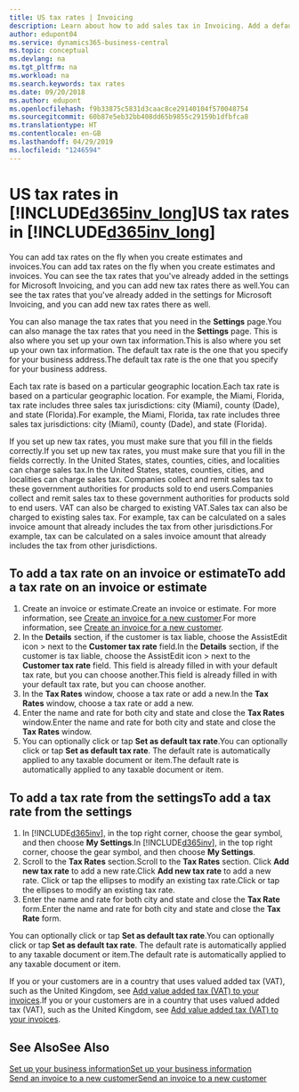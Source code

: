```yaml
---
title: US tax rates | Invoicing
description: Learn about how to add sales tax in Invoicing. Add a default tax rate based on your own address, and add tax rates for your customers.
author: edupont04
ms.service: dynamics365-business-central
ms.topic: conceptual
ms.devlang: na
ms.tgt_pltfrm: na
ms.workload: na
ms.search.keywords: tax rates
ms.date: 09/20/2018
ms.author: edupont
ms.openlocfilehash: f9b33875c5831d3caac8ce29140104f570048754
ms.sourcegitcommit: 60b87e5eb32bb408dd65b9855c29159b1dfbfca8
ms.translationtype: HT
ms.contentlocale: en-GB
ms.lasthandoff: 04/29/2019
ms.locfileid: "1246594"
---
```

# <a name="us-tax-rates-in-included365invlongincludesd365invlongmd"></a><span data-ttu-id="413b6-104">US tax rates in [!INCLUDE[d365inv_long](includes/d365inv_long.md)]</span><span class="sxs-lookup"><span data-stu-id="413b6-104">US tax rates in [!INCLUDE[d365inv_long](includes/d365inv_long.md)]</span></span>
<span data-ttu-id="413b6-105">You can add tax rates on the fly when you create estimates and invoices.</span><span class="sxs-lookup"><span data-stu-id="413b6-105">You can add tax rates on the fly when you create estimates and invoices.</span></span> <span data-ttu-id="413b6-106">You can see the tax rates that you've already added in the settings for Microsoft Invoicing, and you can add new tax rates there as well.</span><span class="sxs-lookup"><span data-stu-id="413b6-106">You can see the tax rates that you've already added in the settings for Microsoft Invoicing, and you can add new tax rates there as well.</span></span>  

<span data-ttu-id="413b6-107">You can also manage the tax rates that you need in the **Settings** page.</span><span class="sxs-lookup"><span data-stu-id="413b6-107">You can also manage the tax rates that you need in the **Settings** page.</span></span> <span data-ttu-id="413b6-108">This is also where you set up your own tax information.</span><span class="sxs-lookup"><span data-stu-id="413b6-108">This is also where you set up your own tax information.</span></span> <span data-ttu-id="413b6-109">The default tax rate is the one that you specify for your business address.</span><span class="sxs-lookup"><span data-stu-id="413b6-109">The default tax rate is the one that you specify for your business address.</span></span>  

<span data-ttu-id="413b6-110">Each tax rate is based on a particular geographic location.</span><span class="sxs-lookup"><span data-stu-id="413b6-110">Each tax rate is based on a particular geographic location.</span></span> <span data-ttu-id="413b6-111">For example, the Miami, Florida, tax rate includes three sales tax jurisdictions: city (Miami), county (Dade), and state (Florida).</span><span class="sxs-lookup"><span data-stu-id="413b6-111">For example, the Miami, Florida, tax rate includes three sales tax jurisdictions: city (Miami), county (Dade), and state (Florida).</span></span>  

<span data-ttu-id="413b6-112">If you set up new tax rates, you must make sure that you fill in the fields correctly.</span><span class="sxs-lookup"><span data-stu-id="413b6-112">If you set up new tax rates, you must make sure that you fill in the fields correctly.</span></span> <span data-ttu-id="413b6-113">In the United States, states, counties, cities, and localities can charge sales tax.</span><span class="sxs-lookup"><span data-stu-id="413b6-113">In the United States, states, counties, cities, and localities can charge sales tax.</span></span> <span data-ttu-id="413b6-114">Companies collect and remit sales tax to these government authorities for products sold to end users.</span><span class="sxs-lookup"><span data-stu-id="413b6-114">Companies collect and remit sales tax to these government authorities for products sold to end users.</span></span> <span data-ttu-id="413b6-115">VAT can also be charged to existing VAT.</span><span class="sxs-lookup"><span data-stu-id="413b6-115">Sales tax can also be charged to existing sales tax.</span></span> <span data-ttu-id="413b6-116">For example, tax can be calculated on a sales invoice amount that already includes the tax from other jurisdictions.</span><span class="sxs-lookup"><span data-stu-id="413b6-116">For example, tax can be calculated on a sales invoice amount that already includes the tax from other jurisdictions.</span></span>  

## <a name="to-add-a-tax-rate-on-an-invoice-or-estimate"></a><span data-ttu-id="413b6-117">To add a tax rate on an invoice or estimate</span><span class="sxs-lookup"><span data-stu-id="413b6-117">To add a tax rate on an invoice or estimate</span></span>

1. <span data-ttu-id="413b6-118">Create an invoice or estimate.</span><span class="sxs-lookup"><span data-stu-id="413b6-118">Create an invoice or estimate.</span></span> <span data-ttu-id="413b6-119">For more information, see [Create an invoice for a new customer](send-invoice.md).</span><span class="sxs-lookup"><span data-stu-id="413b6-119">For more information, see [Create an invoice for a new customer](send-invoice.md).</span></span>  
2. <span data-ttu-id="413b6-120">In the **Details** section, if the customer is tax liable, choose the AssistEdit icon > next to the **Customer tax rate** field.</span><span class="sxs-lookup"><span data-stu-id="413b6-120">In the **Details** section, if the customer is tax liable, choose the AssistEdit icon > next to the **Customer tax rate** field.</span></span> <span data-ttu-id="413b6-121">This field is already filled in with your default tax rate, but you can choose another.</span><span class="sxs-lookup"><span data-stu-id="413b6-121">This field is already filled in with your default tax rate, but you can choose another.</span></span>  
3. <span data-ttu-id="413b6-122">In the **Tax Rates** window, choose a tax rate or add a new.</span><span class="sxs-lookup"><span data-stu-id="413b6-122">In the **Tax Rates** window, choose a tax rate or add a new.</span></span>  
4. <span data-ttu-id="413b6-123">Enter the name and rate for both city and state and close the **Tax Rates** window.</span><span class="sxs-lookup"><span data-stu-id="413b6-123">Enter the name and rate for both city and state and close the **Tax Rates** window.</span></span>  
5. <span data-ttu-id="413b6-124">You can optionally click or tap **Set as default tax rate**.</span><span class="sxs-lookup"><span data-stu-id="413b6-124">You can optionally click or tap **Set as default tax rate**.</span></span> <span data-ttu-id="413b6-125">The default rate is automatically applied to any taxable document or item.</span><span class="sxs-lookup"><span data-stu-id="413b6-125">The default rate is automatically applied to any taxable document or item.</span></span>  

## <a name="to-add-a-tax-rate-from-the-settings"></a><span data-ttu-id="413b6-126">To add a tax rate from the settings</span><span class="sxs-lookup"><span data-stu-id="413b6-126">To add a tax rate from the settings</span></span>

1. <span data-ttu-id="413b6-127">In [!INCLUDE[d365inv](includes/d365inv.md)], in the top right corner, choose the gear symbol, and then choose **My Settings**.</span><span class="sxs-lookup"><span data-stu-id="413b6-127">In [!INCLUDE[d365inv](includes/d365inv.md)], in the top right corner, choose the gear symbol, and then choose **My Settings**.</span></span>  
2. <span data-ttu-id="413b6-128">Scroll to the **Tax Rates** section.</span><span class="sxs-lookup"><span data-stu-id="413b6-128">Scroll to the **Tax Rates** section.</span></span> <span data-ttu-id="413b6-129">Click **Add new tax rate** to add a new rate.</span><span class="sxs-lookup"><span data-stu-id="413b6-129">Click **Add new tax rate** to add a new rate.</span></span> <span data-ttu-id="413b6-130">Click or tap the ellipses to modify an existing tax rate.</span><span class="sxs-lookup"><span data-stu-id="413b6-130">Click or tap the ellipses to modify an existing tax rate.</span></span>  
3. <span data-ttu-id="413b6-131">Enter the name and rate for both city and state and close the **Tax Rate** form.</span><span class="sxs-lookup"><span data-stu-id="413b6-131">Enter the name and rate for both city and state and close the **Tax Rate** form.</span></span>  

<span data-ttu-id="413b6-132">You can optionally click or tap **Set as default tax rate**.</span><span class="sxs-lookup"><span data-stu-id="413b6-132">You can optionally click or tap **Set as default tax rate**.</span></span> <span data-ttu-id="413b6-133">The default rate is automatically applied to any taxable document or item.</span><span class="sxs-lookup"><span data-stu-id="413b6-133">The default rate is automatically applied to any taxable document or item.</span></span>  

<span data-ttu-id="413b6-134">If you or your customers are in a country that uses valued added tax (VAT), such as the United Kingdom, see [Add value added tax (VAT) to your invoices](add-vat.md).</span><span class="sxs-lookup"><span data-stu-id="413b6-134">If you or your customers are in a country that uses valued added tax (VAT), such as the United Kingdom, see [Add value added tax (VAT) to your invoices](add-vat.md).</span></span>  

## <a name="see-also"></a><span data-ttu-id="413b6-135">See Also</span><span class="sxs-lookup"><span data-stu-id="413b6-135">See Also</span></span>

[<span data-ttu-id="413b6-136">Set up your business information</span><span class="sxs-lookup"><span data-stu-id="413b6-136">Set up your business information</span></span>](set-up-business-profile.md)  
[<span data-ttu-id="413b6-137">Send an invoice to a new customer</span><span class="sxs-lookup"><span data-stu-id="413b6-137">Send an invoice to a new customer</span></span>](send-invoice.md)  
